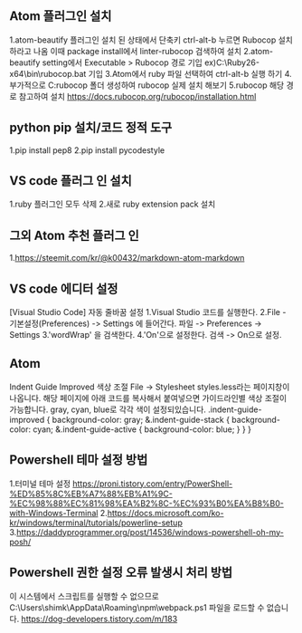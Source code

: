## Atom 플러그인 설치

1.atom-beautify 플러그인 설치 된 상태에서 단축키 ctrl-alt-b 누르면 Rubocop 설치 하라고 나옴 이때 package install에서 linter-rubocop 검색하여 설치
2.atom-beautify setting에서 Executable > Rubocop 경로 기입 ex)C:\\Ruby26-x64\\bin\\rubocop.bat 기입
3.Atom에서 ruby 파일 선택하여 ctrl-alt-b 실행 하기 4.부가적으로 C:rubocop 폴더 생성하여 rubocop 실제 설치 해보기
5.rubocop 해당 경로 참고하여 설치 <https://docs.rubocop.org/rubocop/installation.html>

## python pip 설치/코드 정적 도구

1.pip install pep8
2.pip install pycodestyle

## VS code 플러그 인 설치

1.ruby 플러그인 모두 삭제
2.새로 ruby extension pack 설치

## 그외 Atom 추천 플러그 인

1.<https://steemit.com/kr/@k00432/markdown-atom-markdown>

## VS code 에디터 설정

[Visual Studio Code] 자동 줄바꿈 설정
1.Visual Studio 코드를 실행한다.
2.File - 기본설정(Preferences) -> Settings 에 들어간다. 파일 -> Preferences -> Settings
3.'wordWrap' 을 검색한다.
4.'On'으로 설정한다. 검색 -> On으로 설정.

## Atom

Indent Guide Improved 색상 조절
File → Stylesheet
styles.less라는 페이지창이 나옵니다.
해당 페이지에 아래 코드를 복사해서 붙여넣으면 가이드라인별 색상 조절이 가능합니다.
gray, cyan, blue로 각각 색이 설정되있습니다.
.indent-guide-improved {
  background-color: gray;
  &.indent-guide-stack {
    background-color: cyan;
    &.indent-guide-active {
     background-color: blue;
    }
  }
}

## Powershell 테마 설정 방법
1.터미널 테마 설정 <https://proni.tistory.com/entry/PowerShell-%ED%85%8C%EB%A7%88%EB%A1%9C-%EC%98%88%EC%81%98%EA%B2%8C-%EC%93%B0%EA%B8%B0-with-Windows-Terminal>
2.<https://docs.microsoft.com/ko-kr/windows/terminal/tutorials/powerline-setup>
3.<https://daddyprogrammer.org/post/14536/windows-powershell-oh-my-posh/>

## Powershell 권한 설정 오류 발생시 처리 방법
이 시스템에서 스크립트를 실행할 수 없으므로 C:\Users\shimk\AppData\Roaming\npm\webpack.ps1 파일을 로드할 수 없습니다.
<https://dog-developers.tistory.com/m/183>